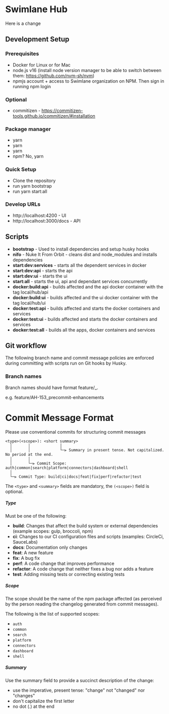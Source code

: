# Swimlane Hub
 Here is a change
## Development Setup

### Prerequisites
* Docker for Linux or for Mac
* node.js v16 (install node version manager to be able to switch between them: https://github.com/nvm-sh/nvm)
* npmjs account + access to Swimlane organization on NPM. Then sign in running npm login

### Optional
* commitizen - https://commitizen-tools.github.io/commitizen/#installation

### Package manager
* yarn
* yarn
* yarn
* npm? No, yarn

### Quick Setup
* Clone the repository
* run yarn bootstrap
* run yarn start:all

### Develop URLs
* http://localhost:4200 - UI
* http://localhost:3000/docs - API

## Scripts

* **bootstrap** - Used to install dependencies and setup husky hooks
* **nifo** - Nuke It From Orbit - cleans dist and node_modules and installs dependencies
* **start:dev:services** - starts all the dependent services in docker
* **start:dev:api** - starts the api
* **start:dev:ui** - starts the ui
* **start:all** - starts the ui, api and dependant services concurrently
* **docker:build:api** - builds affected and the api docker container with the tag local/hub/api
* **docker:build:ui** - builds affected and the ui docker container with the tag local/hub/ui
* **docker:test:api** - builds affected and starts the docker containers and services
* **docker:test:ui** - builds affected and starts the docker containers and services
* **docker:test:all** - builds all the apps, docker containers and services


## Git workflow
The following branch name and commit message policies are enforced during committing with scripts run on Git hooks by Husky.

### Branch names
Branch names should have format feature/<ticket ID>_<kebab-case-concise-description>.

e.g. feature/AH-153_precommit-enhancements

# Commit Message Format
Please use conventional commits for structuring commit messages

```
<type>(<scope>): <short summary>
  │       │             │
  │       │             └─⫸ Summary in present tense. Not capitalized. No period at the end.
  │       │
  │       └─⫸ Commit Scope: auth|common|search|platform|connectors|dashboard|shell
  │
  └─⫸ Commit Type: build|ci|docs|feat|fix|perf|refactor|test
```
The `<type>` and `<summary>` fields are mandatory, the `(<scope>)` field is optional.


##### Type

Must be one of the following:

* **build**: Changes that affect the build system or external dependencies (example scopes: gulp, broccoli, npm)
* **ci**: Changes to our CI configuration files and scripts (examples: CircleCi, SauceLabs)
* **docs**: Documentation only changes
* **feat**: A new feature
* **fix**: A bug fix
* **perf**: A code change that improves performance
* **refactor**: A code change that neither fixes a bug nor adds a feature
* **test**: Adding missing tests or correcting existing tests


##### Scope
The scope should be the name of the npm package affected (as perceived by the person reading the changelog generated from commit messages).

The following is the list of supported scopes:

* `auth`
* `common`
* `search`
* `platform`
* `connectors`
* `dashboard`
* `shell`

##### Summary

Use the summary field to provide a succinct description of the change:

* use the imperative, present tense: "change" not "changed" nor "changes"
* don't capitalize the first letter
* no dot (.) at the end
